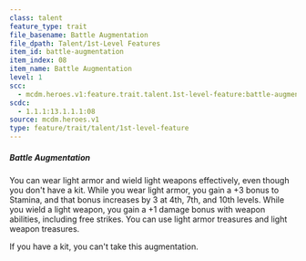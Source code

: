 ```yaml
---
class: talent
feature_type: trait
file_basename: Battle Augmentation
file_dpath: Talent/1st-Level Features
item_id: battle-augmentation
item_index: 08
item_name: Battle Augmentation
level: 1
scc:
  - mcdm.heroes.v1:feature.trait.talent.1st-level-feature:battle-augmentation
scdc:
  - 1.1.1:13.1.1.1:08
source: mcdm.heroes.v1
type: feature/trait/talent/1st-level-feature
---
```


##### Battle Augmentation

You can wear light armor and wield light weapons effectively, even though you don't have a kit. While you wear light armor, you gain a +3 bonus to Stamina, and that bonus increases by 3 at 4th, 7th, and 10th levels. While you wield a light weapon, you gain a +1 damage bonus with weapon abilities, including free strikes. You can use light armor treasures and light weapon treasures.

If you have a kit, you can't take this augmentation.
